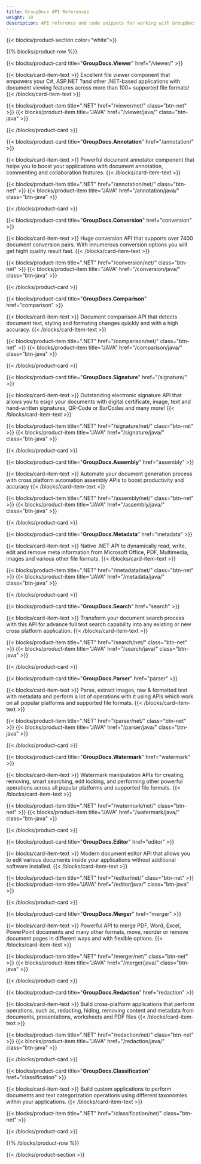 ```yaml
---
title: GroupDocs API References
weight: 10
description: API reference and code snippets for working with GroupDocs.Viewer, GroupDocs.Annotation, and other GroupDocs products. References are available for .NET and Java. 
---
```


{{< blocks/product-section color="white">}}

{{% blocks/product-row %}}

{{< blocks/product-card title="**GroupDocs.Viewer**" href="/viewer/" >}}

{{< blocks/card-item-text >}}
Excellent file viewer component that empowers your C#, ASP.NET ?and other .NET-based applications with document viewing features across more than 100+ supported file formats!
{{< /blocks/card-item-text >}}

{{< blocks/product-item title=".NET" href="/viewer/net/" class="btn-net"  >}}
{{< blocks/product-item title="JAVA" href="/viewer/java/" class="btn-java" >}}

{{< /blocks/product-card >}}

{{< blocks/product-card title="**GroupDocs.Annotation**" href="/annotation/" >}}

{{< blocks/card-item-text >}}
Powerful document annotator component that helps you to boost your applications with document annotation, commenting and collaboration features.
{{< /blocks/card-item-text >}}

{{< blocks/product-item title=".NET" href="/annotation/net/" class="btn-net" >}}
{{< blocks/product-item title="JAVA" href="/annotation/java/" class="btn-java" >}}

{{< /blocks/product-card >}}

{{< blocks/product-card title="**GroupDocs.Conversion**" href="conversion" >}}

{{< blocks/card-item-text >}}
Huge conversion API that supports over 7400 document conversion pairs. With innumerous conversion options you will get hight quality result fast.
{{< /blocks/card-item-text >}}

{{< blocks/product-item title=".NET" href="/conversion/net/" class="btn-net" >}}
{{< blocks/product-item title="JAVA" href="/conversion/java/" class="btn-java" >}}

{{< /blocks/product-card >}}

{{< blocks/product-card title="**GroupDocs.Comparison**" href="comparison" >}}

{{< blocks/card-item-text >}}
Document comparison API that detects document text, styling and formating changes quickly and with a high accuracy.
{{< /blocks/card-item-text >}}

{{< blocks/product-item title=".NET" href="/comparison/net/" class="btn-net" >}}
{{< blocks/product-item title="JAVA" href="/comparison/java/" class="btn-java" >}}

{{< /blocks/product-card >}}

{{< blocks/product-card title="**GroupDocs.Signature**" href="/signature/" >}}

{{< blocks/card-item-text >}}
Outstanding electronic signature API that allows you to esign your documents with digital certificate, image, text and hand-written signatures, QR-Code or BarCodes and many more!
{{< /blocks/card-item-text >}}

{{< blocks/product-item title=".NET" href="/signature/net/" class="btn-net" >}}
{{< blocks/product-item title="JAVA" href="/signature/java/" class="btn-java" >}}

{{< /blocks/product-card >}}


{{< blocks/product-card title="**GroupDocs.Assembly**" href="assembly" >}}

{{< blocks/card-item-text >}}
Automate your document generation process with cross platform automation assembly APIs to boost productivity and accuracy
{{< /blocks/card-item-text >}}

{{< blocks/product-item title=".NET" href="/assembly/net/" class="btn-net" >}}
{{< blocks/product-item title="JAVA" href="/assembly/java/" class="btn-java" >}}

{{< /blocks/product-card >}}

{{< blocks/product-card title="**GroupDocs.Metadata**" href="metadata" >}}

{{< blocks/card-item-text >}}
Native .NET API to dynamically read, write, edit and remove meta information from Microsoft Office, PDF, Multimedia, images and various other file formats.
{{< /blocks/card-item-text >}}

{{< blocks/product-item title=".NET" href="/metadata/net/" class="btn-net" >}}
{{< blocks/product-item title="JAVA" href="/metadata/java/" class="btn-java" >}}

{{< /blocks/product-card >}}

{{< blocks/product-card title="**GroupDocs.Search**" href="search" >}}

{{< blocks/card-item-text >}}
Transform your document search process with this API for advance full text search capability into any existing or new cross platform application.
{{< /blocks/card-item-text >}}

{{< blocks/product-item title=".NET" href="/search/net/" class="btn-net" >}}
{{< blocks/product-item title="JAVA" href="/search/java/" class="btn-java" >}}

{{< /blocks/product-card >}}


{{< blocks/product-card title="**GroupDocs.Parser**" href="parser" >}}

{{< blocks/card-item-text >}}
Parse, extract images, raw & formatted text with metadata and perform a lot of operations with it using APIs which work on all popular platforms and supported file formats.
{{< /blocks/card-item-text >}}

{{< blocks/product-item title=".NET" href="/parser/net/" class="btn-net" >}}
{{< blocks/product-item title="JAVA" href="/parser/java/" class="btn-java" >}}

{{< /blocks/product-card >}}

{{< blocks/product-card title="**GroupDocs.Watermark**" href="watermark" >}}

{{< blocks/card-item-text >}}
Watermark manipulation APIs for creating, removing, smart searching, edit locking, and performing other powerful operations across all popular platforms and supported file formats.
{{< /blocks/card-item-text >}}

{{< blocks/product-item title=".NET" href="/watermark/net/" class="btn-net" >}}
{{< blocks/product-item title="JAVA" href="/watermark/java/" class="btn-java" >}}

{{< /blocks/product-card >}}

{{< blocks/product-card title="**GroupDocs.Editor**" href="editor" >}}

{{< blocks/card-item-text >}}
Modern document editor API that allows you to edit various documents inside your applications without additional software installed.
{{< /blocks/card-item-text >}}

{{< blocks/product-item title=".NET" href="/editor/net/" class="btn-net" >}}
{{< blocks/product-item title="JAVA" href="/editor/java/" class="btn-java" >}}

{{< /blocks/product-card >}}


{{< blocks/product-card title="**GroupDocs.Merger**" href="merger" >}}

{{< blocks/card-item-text >}}
Powerful API to merge PDF, Word, Excel, PowerPoint documents and many other formats, move, reorder or remove document pages in different ways and with flexible options.
{{< /blocks/card-item-text >}}

{{< blocks/product-item title=".NET" href="/merger/net/" class="btn-net" >}}
{{< blocks/product-item title="JAVA" href="/merger/java/" class="btn-java" >}}

{{< /blocks/product-card >}}

{{< blocks/product-card title="**GroupDocs.Redaction**" href="redaction" >}}

{{< blocks/card-item-text >}}
Build cross-platform applications that perform operations, such as, redacting, hiding, removing content and metadata from documents, presentations, worksheets and PDF files
{{< /blocks/card-item-text >}}

{{< blocks/product-item title=".NET" href="/redaction/net/" class="btn-net" >}}
{{< blocks/product-item title="JAVA" href="/redaction/java/" class="btn-java" >}}

{{< /blocks/product-card >}}

{{< blocks/product-card title="**GroupDocs.Classification**" href="classification" >}}

{{< blocks/card-item-text >}}
Build custom applications to perform documents and text categorization operations using different taxonomies within your applications.
{{< /blocks/card-item-text >}}

{{< blocks/product-item title=".NET" href="/classification/net/" class="btn-net" >}}

{{< /blocks/product-card >}}

{{% /blocks/product-row %}}

{{< /blocks/product-section >}}
